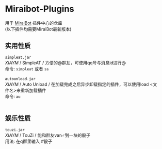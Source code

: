 # Miraibot-Plugins
用于 [MiraiBot](https://github.com/1689295608/Miraibot/) 插件中心的仓库<br>
(以下插件均需要MiraiBot最新版本)

## 实用性质
`simpleat.jar`<br>
*XIAYM* / SimpleAT / 方便的@群友，可使用qq号与消息id进行@<br>
命令: `simpleat` 或者 `sa`<br><br>
`autounload.jar`<br>
*XIAYM* / Auto Unload / 在加载完成之后异步卸载指定的插件，可以使用load <文件名>来重新加载插件<br>
命令: `au`<br><br>

## 娱乐性质
`touzi.jar`<br>
*XIAYM* / TouZi / 能和群友van♂到一块的骰子<br>
用法: 在q群里输入 #骰子<br><br>
